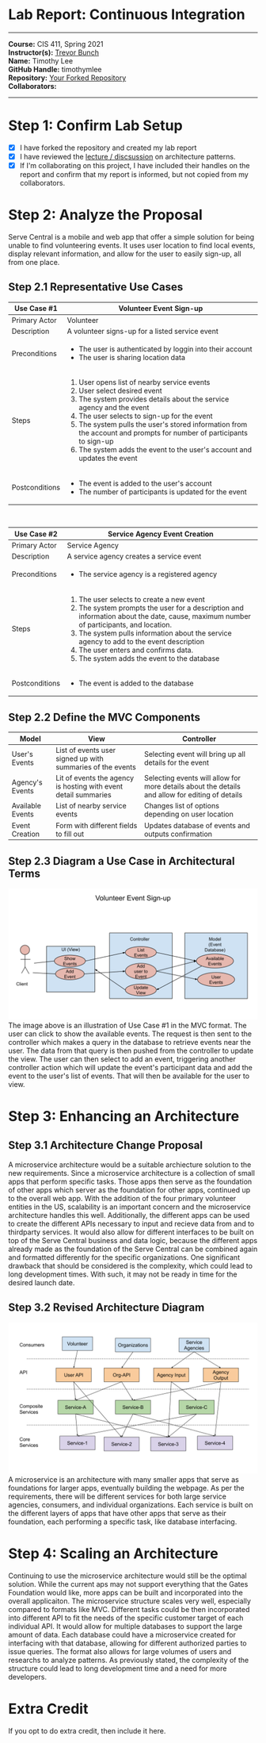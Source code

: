 # Lab Report: Continuous Integration
___
**Course:** CIS 411, Spring 2021  
**Instructor(s):** [Trevor Bunch](https://github.com/trevordbunch)  
**Name:** Timothy Lee  
**GitHub Handle:** timothymlee  
**Repository:** [Your Forked Repository](https://github.com/timothymlee/cis411_lab2_arch)  
**Collaborators:** 
___

# Step 1: Confirm Lab Setup
- [x] I have forked the repository and created my lab report
- [x] I have reviewed the [lecture / discsussion](../assets/04p1_SolutionArchitectures.pdf) on architecture patterns.
- [x] If I'm collaborating on this project, I have included their handles on the report and confirm that my report is informed, but not copied from my collaborators.

# Step 2: Analyze the Proposal
Serve Central is a mobile and web app that offer a simple solution for being unable to find volunteering events. It uses user location to find local events, display relevant information, and allow for the user to easily sign-up, all from one place.

## Step 2.1 Representative Use Cases  

| Use Case #1 | Volunteer Event Sign-up |
|---|---|
| Primary Actor | Volunteer |
| Description | A volunteer signs-up for a listed service event |
| Preconditions | <ul><li>The user is authenticated by loggin into their account</li><li>The user is sharing location data</li></ul> |
| Steps | <ol><li>User opens list of nearby service events</li><li>User select desired event</li><li>The system provides details about the service agency and the event</li><li>The user selects to sign-up for the event</li><li>The system pulls the user's stored information from the account and prompts for number of participants to sign-up</li><li>The system adds the event to the user's account and updates the event</li></ol> |
| Postconditions | <ul><li>The event is added to the user's account</li><li>The number of participants is updated for the event</li></ul>|

<br>

| Use Case #2 | Service Agency Event Creation |
|---|---|
| Primary Actor | Service Agency |
| Description | A service agency creates a service event|
| Preconditions | <ul><li>The service agency is a registered agency</li></ul> |
| Steps | <ol><li>The user selects to create a new event</li><li>The system prompts the user for a description and information about the date, cause, maximum number of participants, and location.</li><li>The system pulls information about the service agency to add to the event description</li><li>The user enters and confirms data.</li><li>The system adds the event to the database</li></ol> |
| Postconditions | <ul><li>The event is added to the database</li></ul> |

## Step 2.2 Define the MVC Components

| Model | View | Controller |
|---|---|---|
| User's Events | List of events user signed up with summaries of the events | Selecting event will bring up all details for the event |
| Agency's Events | Lit of events the agency is hosting with event detail summaries | Selecting events will allow for more details about the details and allow for editing of details |
| Available Events | List of nearby service events | Changes list of options depending on user location |
| Event Creation | Form with different fields to fill out | Updates database of events and outputs confirmation |

## Step 2.3 Diagram a Use Case in Architectural Terms
![Customer Event Sign Up Use Case](../assets/UseCaseDiagram.svg)
The image above is an illustration of Use Case #1 in the MVC format. The user can click to show the available events. The request is then sent to the controller which makes a query in the database to retrieve events near the user. The data from that query is then pushed from the controller to update the view. The user can then select to add an event, triggering another controller action which will update the event's participant data and add the event to the user's list of events. That will then be available for the user to view.

# Step 3: Enhancing an Architecture

## Step 3.1 Architecture Change Proposal
A microservice architecture would be a suitable archiecture solution to the new requirements. Since a microservice architecture is a collection of small apps that perform specific tasks. Those apps then serve as the foundation of other apps which server as the foundation for other apps, continued up to the overall web app. With the addition of the four primary volunteer entities in the US, scalability is an important concern and the microservice architecture handles this well. Additionally, the different apps can be used to create the different APIs necessary to input and recieve data from and to thirdparty services. It would also allow for different interfaces to be built on top of the Serve Central business and data logic, because  the different apps already made as the foundation of the Serve Central can be combined again and formatted differently for the specific organizations.
One significant drawback that should be considered is the complexity, which could lead to long development times. With such, it may not be ready in time for the desired launch date.

## Step 3.2 Revised Architecture Diagram
![Microservice Architecture Diagram](../assets/MicroserviceDiagram.svg)
A microservice is an architecture with many smaller apps that serve as foundations for larger apps, eventually building the webpage. As per the requirements, there will be different services for both large service agencies, consumers, and individual organizations. Each service is built on the different layers of apps that have other apps that serve as their foundation, each performing a specific task, like database interfacing.

# Step 4: Scaling an Architecture
Continuing to use the microservice architecture would still be the optimal solution. While the current aps may not support everything that the Gates Foundation would like, more apps can be built and incorporated into the overall applicaiton. The microservice structure scales very well, especially compared to formats like MVC. Different tasks could be then incorporated into different API to fit the needs of the specific customer target of each individual API. It would allow for multiple databases to support the large amount of data. Each database could have a microservice created for interfacing with that database, allowing for different authorized parties to issue queries. The format also allows for large volumes of users and researchs to analyze patterns. As previously stated, the complexity of the structure could lead to long development time and a need for more developers.

# Extra Credit
If you opt to do extra credit, then include it here.